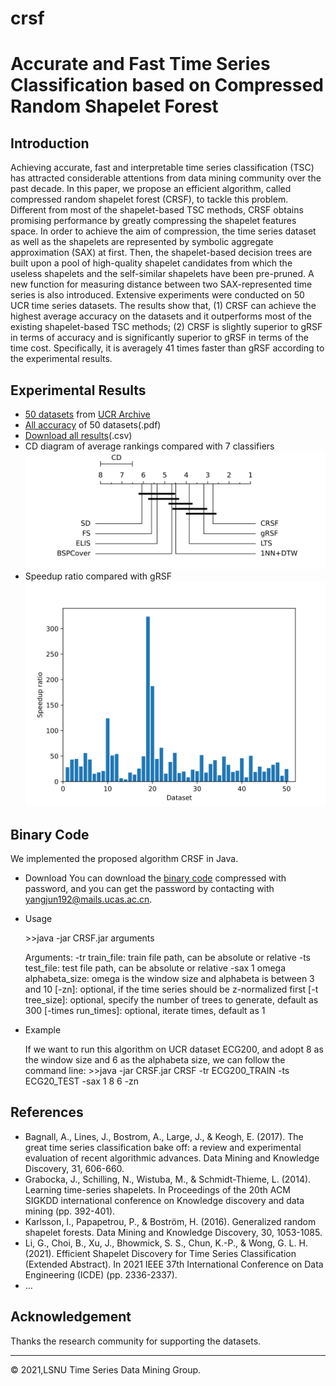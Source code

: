 # crsf
# Accurate and Fast Time Series Classification based on Compressed Random Shapelet Forest



## Introduction

Achieving accurate, fast and interpretable time series classification (TSC) has attracted considerable attentions from data mining community over the past decade. In this paper, we propose an efficient algorithm, called compressed random shapelet forest (CRSF), to tackle this problem. Different from most of the shapelet-based TSC methods, CRSF obtains promising performance by greatly compressing the shapelet features space. In order to achieve the aim of compression, the time series dataset as well as the shapelets are represented by symbolic aggregate approximation (SAX) at first. Then, the shapelet-based decision trees are built upon a pool of high-quality shapelet candidates from which the useless shapelets and the self-similar shapelets have been pre-pruned. A new function for measuring distance between two SAX-represented time series is also introduced. Extensive experiments were conducted on 50 UCR time series datasets. The results show that, (1) CRSF can achieve the highest average accuracy on the datasets and it outperforms most of the existing shapelet-based TSC methods; (2) CRSF is slightly superior to gRSF in terms of accuracy and is significantly superior to gRSF in terms of the time cost. Specifically, it is averagely 41 times faster than gRSF according to the experimental results.

## Experimental Results

- [50 datasets](./results/01-Dataset.csv) from [UCR Archive](https://www.cs.ucr.edu/~eamonn/time_series_data_2018/)
- [All accuracy](./results/accuracy.pdf) of 50 datasets(.pdf)
- [Download all results](./results/results.zip)(.csv)
- CD diagram of average rankings compared with 7 classifiers ![CD Diagram](./img/Figure_03-CDDiagram.svg)
- Speedup ratio compared with gRSF ![Speedup Ratio compared with gRSF](./img/Figure_04-Speedup.svg)

## Binary Code

We implemented the proposed algorithm CRSF in Java.

- Download
  You can download the [binary code](./code/CRSF.zip) compressed with password, and you can get the password by contacting with [yangjun192@mails.ucas.ac.cn](mailto:yangjun192@mails.ucas.ac.cn).

- Usage

  \>>java -jar CRSF.jar arguments

  Arguments:
  -tr train_file: train file path, can be absolute or relative
  -ts test_file: test file path, can be absolute or relative
  -sax 1 omega alphabeta_size: omega is the window size and alphabeta is between 3 and 10
  [-zn]: optional, if the time series should be z-normalized first
  [-t tree_size]: optional, specify the number of trees to generate, default as 300
  [-times run_times]: optional, iterate times, default as 1

- Example

  If we want to run this algorithm on UCR dataset ECG200, and adopt 8 as the window size and 6 as the alphabeta size, we can follow the command line:
  \>>java -jar CRSF.jar CRSF -tr ECG200_TRAIN -ts ECG20_TEST -sax 1 8 6 -zn

## References

- Bagnall, A., Lines, J., Bostrom, A., Large, J., & Keogh, E. (2017). The great time series classification bake off: a review and experimental evaluation of recent algorithmic advances. Data Mining and Knowledge Discovery, 31, 606-660.
- Grabocka, J., Schilling, N., Wistuba, M., & Schmidt-Thieme, L. (2014). Learning time-series shapelets. In Proceedings of the 20th ACM SIGKDD international conference on Knowledge discovery and data mining (pp. 392-401).
- Karlsson, I., Papapetrou, P., & Boström, H. (2016). Generalized random shapelet forests. Data Mining and Knowledge Discovery, 30, 1053-1085.
- Li, G., Choi, B., Xu, J., Bhowmick, S. S., Chun, K.-P., & Wong, G. L. H. (2021). Efficient Shapelet Discovery for Time Series Classification (Extended Abstract). In 2021 IEEE 37th International Conference on Data Engineering (ICDE) (pp. 2336-2337).
- …

## Acknowledgement

Thanks the research community for supporting the datasets.

------

© 2021,LSNU Time Series Data Mining Group.
